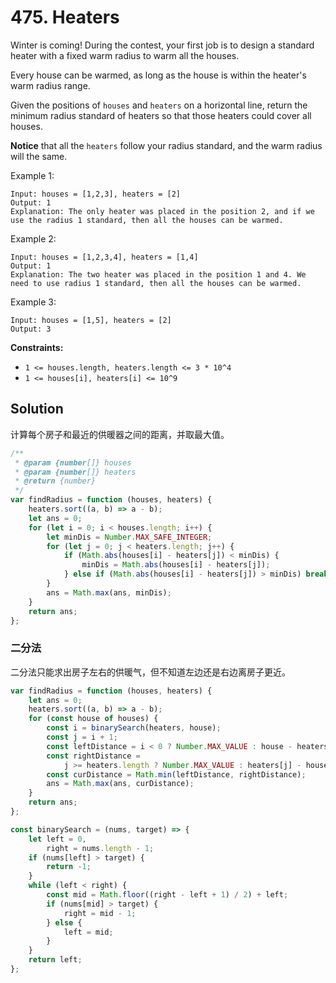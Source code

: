 # 475. Heaters

Winter is coming! During the contest, your first job is to design a standard heater with a fixed warm radius to warm all the houses.

Every house can be warmed, as long as the house is within the heater's warm radius range.

Given the positions of `houses` and `heaters` on a horizontal line, return the minimum radius standard of heaters so that those heaters could cover all houses.

**Notice** that all the `heaters` follow your radius standard, and the warm radius will the same.

Example 1:

```
Input: houses = [1,2,3], heaters = [2]
Output: 1
Explanation: The only heater was placed in the position 2, and if we use the radius 1 standard, then all the houses can be warmed.
```

Example 2:

```
Input: houses = [1,2,3,4], heaters = [1,4]
Output: 1
Explanation: The two heater was placed in the position 1 and 4. We need to use radius 1 standard, then all the houses can be warmed.
```

Example 3:

```
Input: houses = [1,5], heaters = [2]
Output: 3
```

**Constraints:**

-   `1 <= houses.length, heaters.length <= 3 * 10^4`
-   `1 <= houses[i], heaters[i] <= 10^9`

## Solution

计算每个房子和最近的供暖器之间的距离，并取最大值。

```js
/**
 * @param {number[]} houses
 * @param {number[]} heaters
 * @return {number}
 */
var findRadius = function (houses, heaters) {
    heaters.sort((a, b) => a - b);
    let ans = 0;
    for (let i = 0; i < houses.length; i++) {
        let minDis = Number.MAX_SAFE_INTEGER;
        for (let j = 0; j < heaters.length; j++) {
            if (Math.abs(houses[i] - heaters[j]) < minDis) {
                minDis = Math.abs(houses[i] - heaters[j]);
            } else if (Math.abs(houses[i] - heaters[j]) > minDis) break;
        }
        ans = Math.max(ans, minDis);
    }
    return ans;
};
```

### 二分法

二分法只能求出房子左右的供暖气，但不知道左边还是右边离房子更近。

```js
var findRadius = function (houses, heaters) {
    let ans = 0;
    heaters.sort((a, b) => a - b);
    for (const house of houses) {
        const i = binarySearch(heaters, house);
        const j = i + 1;
        const leftDistance = i < 0 ? Number.MAX_VALUE : house - heaters[i];
        const rightDistance =
            j >= heaters.length ? Number.MAX_VALUE : heaters[j] - house;
        const curDistance = Math.min(leftDistance, rightDistance);
        ans = Math.max(ans, curDistance);
    }
    return ans;
};

const binarySearch = (nums, target) => {
    let left = 0,
        right = nums.length - 1;
    if (nums[left] > target) {
        return -1;
    }
    while (left < right) {
        const mid = Math.floor((right - left + 1) / 2) + left;
        if (nums[mid] > target) {
            right = mid - 1;
        } else {
            left = mid;
        }
    }
    return left;
};
```
